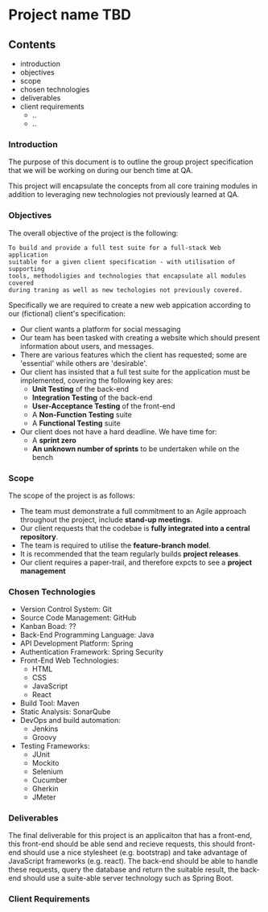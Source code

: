 # Project name TBD

## Contents

* introduction
* objectives
* scope
* chosen technologies
* deliverables
* client requirements
    * ..
    * ..

### Introduction

The purpose of this document is to outline the group project specification that we will be working on during our bench time at QA.

This project will encapsulate the concepts from all core training modules in addition to leveraging new technologies not previously learned at QA.

### Objectives

The overall objective of the project is the following:

```
To build and provide a full test suite for a full-stack Web application
suitable for a given client specification - with utilisation of supporting
tools, methodoligies and technologies that encapsulate all modules covered
during traning as well as new techologies not previously covered.
```

Specifically we are required to create a new web appication according to our (fictional) client's specification:

* Our client wants a platform for social messaging 
* Our team has been tasked with creating a website which should present information about users, and messages.
* There are various features which the client has requested; some are 'essential' while others are 'desirable'.
* Our client has insisted that a full test suite for the application must be implemented, covering the following key ares:
    * **Unit Testing** of the back-end
    * **Integration Testing** of the back-end
    * **User-Acceptance Testing** of the front-end
    * A **Non-Function Testing** suite
    * A **Functional Testing** suite
* Our client does not have a hard deadline. We have time for:
    * A **sprint zero**
    * **An unknown number of sprints** to be undertaken while on the bench

### Scope

The scope of the project is as follows:

* The team must demonstrate a full commitment to an Agile approach throughout the project, include **stand-up meetings**.
* Our client requests that the codebae is **fully integrated into a central repository**.
* The team is required to utilise the **feature-branch model**.
* It is recommended that the team regularly builds **project releases**.
* Our client requires a paper-trail, and therefore expcts to see a **project management**

### Chosen Technologies

* Version Control System: Git
* Source Code Management: GitHub
* Kanban Boad: ??
* Back-End Programming Language: Java
* API Development Platform: Spring
* Authentication Framework: Spring Security
* Front-End Web Technologies:
    * HTML
    * CSS
    * JavaScript
    * React
* Build Tool: Maven
* Static Analysis: SonarQube
* DevOps and build automation:
    * Jenkins
    * Groovy
* Testing Frameworks:
    * JUnit
    * Mockito
    * Selenium
    * Cucumber
    * Gherkin
    * JMeter

### Deliverables
The final deliverable for this project is an applicaiton that has a front-end, this front-end should be able send and recieve requests, this should front-end should use a nice stylesheet (e.g. bootstrap) and take advantage of JavaScript frameworks (e.g. react). The back-end should be able to handle these requests, query the database and return the suitable result, the back-end should use a suite-able server technology such as Spring Boot. 

### Client Requirements
